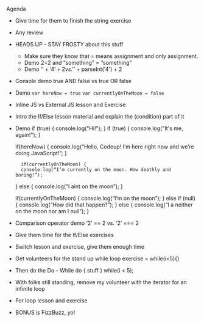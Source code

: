 Agenda
- Give time for them to finish the string exercise
- Any review
- HEADS UP - STAY FROSTY about this stuff
	- Make sure they know that = means assignment and only assignment.
	- Demo 2=2 and “something” = “something”
	- Demo ‘$’ + ‘4’ + 2 vs. ’$’ + parseInt('4') + 2
- Console demo true AND false vs true OR false
- Demo `var hereNow = true` `var currentlyOnTheMoon = false`
- Inline JS vs External JS lesson and Exercise
- Intro the If/Else lesson material and explain the (condition) part of it
- Demo
	if (true) {
	   console.log("Hi!");
	}
	if (true) {
	   console.log("It's me, again!");
	}
	
	if(hereNow) {
 	    console.log(“Hello, Codeup! I’m here right now and we’re doing JavaScript!”;
	}

        if(currentlyOnTheMoon) {
	    console.log(“I’m currently on the moon. How deathly and boring!”);
	} else {
	    console.log(“I aint on the moon”);
	}

	if(currentlyOnTheMoon) {
	   console.log(“I’m on the moon”);
	} else if (null) {
	   console.log(“How did that happen?”);
	} else {
	   console.log(“I a neither on the moon nor am I null”);
	}

- Comparison operator demo  ‘2’ == 2 vs. ‘2’ === 2	
- Give them time for the If/Else exercises
- Switch lesson and exercise, give them enough time
- Get volunteers for the stand up while loop  exercise = while(i<5){}
- Then do the Do - While do { stuff } while(i < 5);
- With folks still standing, remove my volunteer with the iterator for an infinite loop
- For loop lesson and exercise
- BONUS is FizzBuzz, yo!